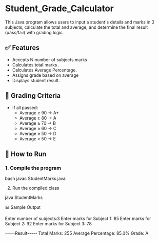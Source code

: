 # Student_Grade_Calculator
This Java program allows users to input a student's details and marks in 3 subjects, calculate the total and average, and determine the final result (pass/fail) with grading logic.

## ✅ Features

- Accepts N number of subjects marks
- Calculates total marks .
- Calculates Average Percentage.
- Assigns grade based on average
- Displays student  result .

## 🎯 Grading Criteria

- If all passed:
  - Average ≥ 90 → A+
  - Average ≥ 80 → A
  - Average ≥ 70 → B
  - Average ≥ 60 → C
  - Average ≥ 50 → D
  - Average < 50 → E
    
## 🚀 How to Run

### 1. Compile the program
bash
javac StudentMarks.java

2. Run the compiled class

java StudentMarks

📊 Sample Output

Enter number of subjects:3
Enter marks for Subject 1: 85
Enter marks for Subject 2: 92
Enter marks for Subject 3: 78

-----Result-----
Total Marks: 255
Average Percentage: 85.0%
Grade: A


